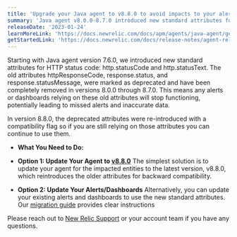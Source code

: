```yaml
---
title: 'Upgrade your Java agent to v8.8.0 to avoid impacts to your alerts/dashboards.'
summary: 'Java agent v8.0.0-8.7.0 introduced new standard attributes for HTTP status code that might impact alerts/dashboards'
releaseDate: '2023-01-24'
learnMoreLink: 'https://docs.newrelic.com/docs/apm/agents/java-agent/getting-started/migration-8x-guide/'
getStartedLink: 'https://docs.newrelic.com/docs/release-notes/agent-release-notes/java-release-notes/java-agent-880/'
---
```


Starting with Java agent version 7.6.0, we introduced new standard attributes for HTTP status code: http.statusCode and http.statusText. The old attributes httpResponseCode, response.status, and response.statusMessage, were marked as deprecated and have been completely removed in versions 8.0.0 through 8.7.0. This means any alerts or dashboards relying on these old attributes will stop functioning, potentially leading to missed alerts and inaccurate data.

In version 8.8.0, the deprecated attributes were re-introduced with a compatibility flag so if you are still relying on those attributes you can continue to use them.

* **What You Need to Do:**

* **Option 1: Update Your Agent to [v8.8.0](https://docs.newrelic.com/docs/release-notes/agent-release-notes/java-release-notes/java-agent-880/)**
The simplest solution is to update your agent for the impacted entities to the latest version, v8.8.0, which reintroduces the older attributes for backward compatibility. 
* **Option 2: Update Your Alerts/Dashboards**
Alternatively, you can update your existing alerts and dashboards to use the new standard attributes. Our [migration guide](https://docs.newrelic.com/docs/apm/agents/java-agent/getting-started/migration-8x-guide/) provides clear instructions

Please reach out to [New Relic Support](https://support.newrelic.com/s/) or your account team if you have any questions. 



